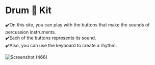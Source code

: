 # Drum 🥁 Kit
✔️On this site, you can play with the buttons that make the sounds of percussion instruments. <br>
✔️Each of the buttons represents its sound.<br>
✔️Also, you can use the keyboard to create a rhythm.<br>

![Screenshot (466)](https://user-images.githubusercontent.com/65167376/168332374-5fadc210-2a94-4e48-bb81-39525ae6bb8e.png)
